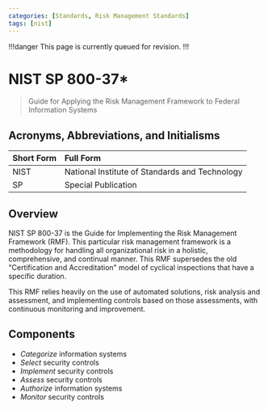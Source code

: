 ```yaml
---
categories: [Standards, Risk Management Standards]
tags: [nist]
---
```


!!!danger
This page is currently queued for revision.
!!!

# NIST SP 800-37*

> Guide for Applying the Risk Management Framework to Federal Information Systems

## Acronyms, Abbreviations, and Initialisms

Short Form | Full Form
:--- | :---
NIST | National Institute of Standards and Technology
SP | Special Publication

## Overview

NIST SP 800-37 is the Guide for Implementing the Risk Management Framework (RMF). This particular risk management framework is a methodology for handling all organizational risk in a holistic, comprehensive, and continual manner. This RMF supersedes the old "Certification and Accreditation" model of cyclical inspections that have a specific duration.

This RMF relies heavily on the use of automated solutions, risk analysis and assessment, and implementing controls based on those assessments, with continuous monitoring and improvement.

## Components

- *Categorize* information systems
- *Select* security controls
- *Implement* security controls
- *Assess* security controls
- *Authorize* information systems
- *Monitor* security controls
